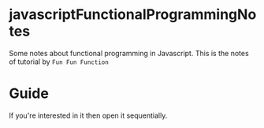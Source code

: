 # javascriptFunctionalProgrammingNotes
Some notes about functional programming in Javascript. This is the notes of tutorial by `Fun Fun Function`

# Guide
If you're interested in it then open it sequentially.
